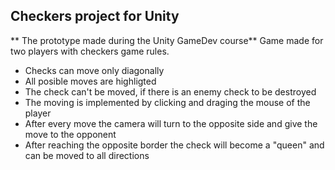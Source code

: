 ## Checkers project for Unity

** The prototype made during the Unity GameDev course**
Game made for two players with checkers game rules.
- Checks can move only diagonally
- All posible moves are highligted
- The check can't be moved, if there is an enemy check to be destroyed
- The moving is implemented by clicking and draging the mouse of the player
- After every move the camera will turn to the opposite side and give the move to the opponent
- After reaching the opposite border the check will become a "queen" and can be moved to all directions
